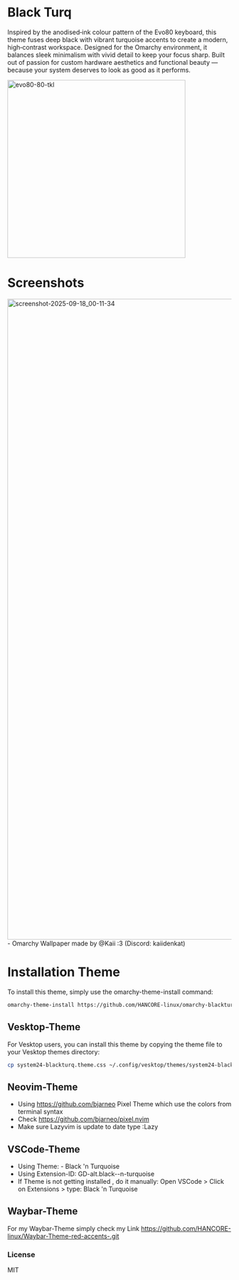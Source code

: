 # Black Turq

Inspired by the anodised‑ink colour pattern of the Evo80 keyboard, this theme fuses deep black with vibrant turquoise accents to create a modern, high‑contrast workspace.
Designed for the Omarchy environment, it balances sleek minimalism with vivid detail to keep your focus sharp.
Built out of passion for custom hardware aesthetics and functional beauty — because your system deserves to look as good as it performs.

<img width="400" height="400" alt="evo80-80-tkl" src="https://github.com/user-attachments/assets/2579c033-75c9-4ad9-b4d3-290a6a2150aa" />




# Screenshots
<img width="2560" height="1440" alt="screenshot-2025-09-18_00-11-34" src="https://github.com/user-attachments/assets/b93639eb-3525-4d5d-96b4-19938126ea3b" />
- Omarchy Wallpaper made by @Kaii :3 (Discord: kaiidenkat) <br>

# Installation Theme

To install this theme, simply use the omarchy-theme-install command:

```bash
omarchy-theme-install https://github.com/HANCORE-linux/omarchy-blackturq-theme.git
```

## Vesktop-Theme

For Vesktop users, you can install this theme by copying the theme file to your Vesktop themes directory:

```bash
cp system24-blackturq.theme.css ~/.config/vesktop/themes/system24-blackturq.theme.css
```

## Neovim-Theme

- Using https://github.com/bjarneo Pixel Theme which use the colors from terminal syntax <br>
- Check https://github.com/bjarneo/pixel.nvim <br>
- Make sure Lazyvim is update to date type :Lazy <br>

## VSCode-Theme
- Using Theme: - Black 'n Turquoise
- Using Extension-ID: GD-alt.black--n-turquoise 
- If Theme is not getting installed , do it manually: Open VSCode > Click on Extensions > type: Black 'n Turquoise
  

## Waybar-Theme

For my Waybar-Theme simply check my Link https://github.com/HANCORE-linux/Waybar-Theme-red-accents-.git

### License

MIT
